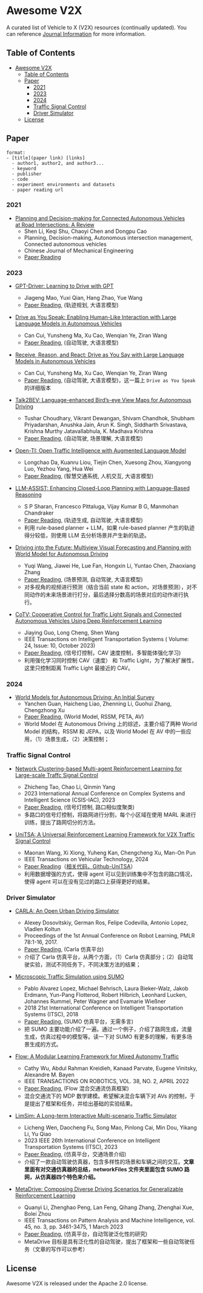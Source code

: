 # Awesome V2X

A curated list of Vehicle to X (V2X) resources (continually updated). You can reference [Journal Information](./Paper/Journal_Information/) for more information.

## Table of Contents

- [Awesome V2X](#awesome-v2x)
  - [Table of Contents](#table-of-contents)
  - [Paper](#paper)
    - [2021](#2021)
    - [2023](#2023)
    - [2024](#2024)
    - [Traffic Signal Control](#traffic-signal-control)
    - [Driver Simulator](#driver-simulator)
  - [License](#license)


## Paper

```
format:
- [title](paper link) [links]
  - author1, author2, and author3...
  - keyword
  - publisher
  - code
  - experiment environments and datasets
  - paper reading url
```

### 2021

- [Planning and Decision-making for Connected Autonomous Vehicles at Road Intersections: A Review](https://cjme.springeropen.com/articles/10.1186/s10033-021-00639-3)
  - Shen Li, Keqi Shu, Chaoyi Chen and Dongpu Cao
  - Planning, Decision-making, Autonomous intersection management, Connected autonomous vehicles
  - Chinese Journal of Mechanical Engineering
  - [Paper Reading](./Paper/2021/Li_2021_Planning_and_Decision_making.md)


### 2023

- [GPT-Driver: Learning to Drive with GPT](https://arxiv.org/abs/2310.01415)
  - Jiageng Mao, Yuxi Qian, Hang Zhao, Yue Wang
  - [Paper Reading](./Paper/2023/Mao_2023_GPT-Driver.md), (轨迹规划, 大语言模型)

- [Drive as You Speak: Enabling Human-Like Interaction with Large Language Models in Autonomous Vehicles](https://arxiv.org/abs/2309.10228)
  - Can Cui, Yunsheng Ma, Xu Cao, Wenqian Ye, Ziran Wang
  - [Paper Reading](./Paper/2023/Cui_2023_Drive_As_You_Speak.md), (自动驾驶, 大语言模型)

- [Receive, Reason, and React: Drive as You Say with Large Language Models in Autonomous Vehicles](https://arxiv.org/abs/2310.08034)
  - Can Cui, Yunsheng Ma, Xu Cao, Wenqian Ye, Ziran Wang
  - [Paper Reading](./Paper/2023/Cui_2023_Receive,_Reason_React.md), (自动驾驶, 大语言模型)，这一篇上 `Drive as You Speak` 的详细版本

- [Talk2BEV: Language-enhanced Bird’s-eye View Maps for Autonomous Driving](https://arxiv.org/abs/2310.02251)
  - Tushar Choudhary, Vikrant Dewangan, Shivam Chandhok, Shubham Priyadarshan, Anushka Jain, Arun K. Singh, Siddharth Srivastava, Krishna Murthy Jatavallabhula, K. Madhava Krishna
  - [Paper Reading](./Paper/2023/Choudhary_2023_Talk2BEV.md), (自动驾驶, 场景理解, 大语言模型)

- [Open-TI: Open Traffic Intelligence with Augmented Language Model](https://arxiv.org/abs/2401.00211)
  - Longchao Da, Kuanru Liou, Tiejin Chen, Xuesong Zhou, Xiangyong Luo, Yezhou Yang, Hua Wei
  - [Paper Reading](./Paper/2023/Da_2023_Open-TI.md), (智慧交通系统, 人机交互, 大语言模型)

- [LLM-ASSIST: Enhancing Closed-Loop Planning with Language-Based Reasoning](https://arxiv.org/abs/2401.00125)
  - S P Sharan, Francesco Pittaluga, Vijay Kumar B G, Manmohan Chandraker
  - [Paper Reading](./Paper/2023/Sharan_2023_LLM-Assist.md), (轨迹生成, 自动驾驶, 大语言模型)
  - 利用 rule-based planner + LLM，如果 rule-based planner 产生的轨迹得分较低，则使用 LLM 去分析场景并产生新的轨迹。

- [Driving into the Future: Multiview Visual Forecasting and Planning with World Model for Autonomous Driving](https://arxiv.org/abs/2311.17918)
  - Yuqi Wang, Jiawei He, Lue Fan, Hongxin Li, Yuntao Chen, Zhaoxiang Zhang
  - [Paper Reading](./Paper/2023/Wang_2023_Driving_into_the_Future.md), (场景预测, 自动驾驶, 大语言模型)
  - 对多视角的视频进行预测（结合当前 state 和 action，对场景预测），对不同动作的未来场景进行打分，最后选择分数高的场景对应的动作进行执行。

- [CoTV: Cooperative Control for Traffic Light Signals and Connected Autonomous Vehicles Using Deep Reinforcement Learning](https://ieeexplore.ieee.org/document/10144471)
  - Jiaying Guo, Long Cheng, Shen Wang
  - IEEE Transactions on Intelligent Transportation Systems ( Volume: 24, Issue: 10, October 2023)
  - [Paper Reading](./Paper/2023/Guo_2023_CoTV.md), (信号灯控制，CAV 速度控制，多智能体强化学习)
  - 利用强化学习同时控制 CAV（速度） 和 Traffic Light，为了解决扩展性，这里只控制距离 Traffic Light 最接近的 CAV。

### 2024

- [World Models for Autonomous Driving: An Initial Survey](https://arxiv.org/abs/2403.02622)
  - Yanchen Guan, Haicheng Liao, Zhenning Li, Guohui Zhang, Chengzhong Xu
  - [Paper Reading](./Paper/2024/Guan_2024_World_Models.md), (World Model, RSSM, PETA, AV)
  - World Model 在 Autonomous Driving 上的综述，主要介绍了两种 World Model 的结构，RSSM 和 JEPA，以及 World Model 在 AV 中的一些应用，（1）场景生成，（2）决策控制；



### Traffic Signal Control

- [Network Clustering-based Multi-agent Reinforcement Learning for Large-scale Traffc Signal Control](https://ieeexplore.ieee.org/abstract/document/10364020)
  - Zhicheng Tao, Chao Li, Qinmin Yang
  - 2023 International Annual Conference on Complex Systems and Intelligent Science (CSIS-IAC), 2023
  - [Paper Reading](./Paper/2023/Tao_2023_Network_Clustering_TSC.md), (信号灯控制, 路口相似度聚类)
  - 多路口的信号灯控制，将路网进行分割，每个小区域在使用 MARL 来进行训练，提出了路网切分的方法。


- [UniTSA: A Universal Reinforcement Learning Framework for V2X Traffic Signal Control](https://ieeexplore.ieee.org/abstract/document/10535743)
  - Maonan Wang, Xi Xiong, Yuheng Kan, Chengcheng Xu, Man-On Pun
  - IEEE Transactions on Vehicular Technology, 2024
  - [Paper Reading](./Paper/2024/Wang_2024_UniTSA.md)（[相关代码，Github-UniTSA](https://github.com/wmn7/Universal-Light)）
  - 利用数据增强的方式，使得 agent 可以见到训练集中不包含的路口情况，使得 agent 可以在没有见过的路口上获得更好的结果。

### Driver Simulator

- [CARLA: An Open Urban Driving Simulator](https://proceedings.mlr.press/v78/dosovitskiy17a.html)
  - Alexey Dosovitskiy, German Ros, Felipe Codevilla, Antonio Lopez, Vladlen Koltun
  - Proceedings of the 1st Annual Conference on Robot Learning, PMLR 78:1-16, 2017.
  - [Paper Reading](./Paper/2017/Dosovitskiy_CARLA.md), (Carla 仿真平台)
  - 介绍了 Carla 仿真平台，从两个方面，（1）Carla 仿真部分；（2）自动驾驶实验，测试不同任务下，不同决策方法的结果；

- [Microscopic Traffic Simulation using SUMO](https://ieeexplore.ieee.org/document/8569938)
  - Pablo Alvarez Lopez, Michael Behrisch, Laura Bieker-Walz, Jakob Erdmann, Yun-Pang Flotterod, Robert Hilbrich, Leonhard Lucken, Johannes Rummel, Peter Wagner and Evamarie Wießner
  - 2018 21st International Conference on Intelligent Transportation Systems (ITSC), 2018
  - [Paper Reading](./Paper/2018/Lopez_2018_Microscopic_SUMO.md), (SUMO 仿真平台，无需多言)
  - 把 SUMO 主要功能介绍了一遍。通过一个例子，介绍了路网生成，流量生成，仿真过程中的模型等。读一下对 SUMO 有更多的理解，有更多场景生成的方式。

- [Flow: A Modular Learning Framework for Mixed Autonomy Traffic](https://ieeexplore.ieee.org/document/9489303)
  - Cathy Wu, Abdul Rahman Kreidieh, Kanaad Parvate, Eugene Vinitsky, Alexandre M. Bayen
  - IEEE TRANSACTIONS ON ROBOTICS, VOL. 38, NO. 2, APRIL 2022
  - [Paper Reading](./Paper/2022/Wu_2022_Flow.md), (Flow 混合交通流仿真框架)
  - 混合交通流下的 MDP 数学建模。希望解决混合车辆下对 AVs 的控制，于是提出了框架和任务，并给出基础的实验结果。

- [LimSim: A Long-term Interactive Multi-scenario Traffic Simulator](https://ieeexplore.ieee.org/document/10422219)
  - Licheng Wen, Daocheng Fu, Song Mao, Pinlong Cai, Min Dou, Yikang Li, Yu Qiao
  - 2023 IEEE 26th International Conference on Intelligent Transportation Systems (ITSC), 2023
  - [Paper Reading](./Paper/2023/Wen_2023_LimSim.md), (仿真平台，交通场景介绍)
  - 介绍了一款自动驾驶仿真器，包含多样性的场景和车辆之间的交互。**文章里面有对交通仿真器的总结，networkFiles 文件夹里面包含 SUMO 路网，从仿真器四个特色来介绍。**

- [MetaDrive: Composing Diverse Driving Scenarios for Generalizable Reinforcement Learning](https://ieeexplore.ieee.org/document/9829243)
  - Quanyi Li, Zhenghao Peng, Lan Feng, Qihang Zhang, Zhenghai Xue, Bolei Zhou
  - IEEE Transactions on Pattern Analysis and Machine Intelligence, vol. 45, no. 3, pp. 3461-3475, 1 March 2023
  - [Paper Reading](./Paper/2023/Li_2023_MetaDrive.md), (仿真平台，自动驾驶泛化性的研究)
  - MetaDrive 目标是具有泛化性的自动驾驶，提出了框架和一些自动驾驶任务（文章的写作可以参考）


## License

Awesome V2X is released under the Apache 2.0 license.